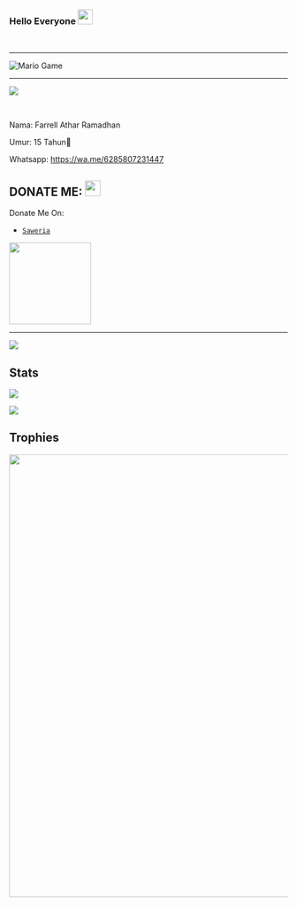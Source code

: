 ### Hello Everyone <img src="https://github.com/TheDudeThatCode/TheDudeThatCode/blob/master/Assets/Hi.gif" width="27px">
<p align="center">


&nbsp;&nbsp;     &nbsp;&nbsp;    &nbsp;&nbsp;   &nbsp;&nbsp;   &nbsp;&nbsp;   

---

<img src="https://github.com/TheDudeThatCode/TheDudeThatCode/blob/master/Assets/Mario_Gameplay.gif" alt="Mario Game">

---

<a href="https://github.com/ParrellID"><img src="https://github.com/ParrellID/ParrellID/blob/main/IMG_20210311_145621.jpg"></a>

</p>

<br>

Nama: Farrell Athar Ramadhan

Umur: 15 Tahun📍

Whatsapp: https://wa.me/6285807231447

## DONATE ME: <img src="https://github.com/TheDudeThatCode/TheDudeThatCode/blob/master/Assets/coin.gif" width="28" height="28">

Donate Me On:

* [`Saweria`](https://saweria.co/farrellathar)

<img src="https://raw.githubusercontent.com/ParrellID/ParrellID/main/img/donate.png" width="148">

---

<img src="https://raw.githubusercontent.com/ParrellID/ParrellID/main/img/kawaii.gif">

## Stats

<a href="https://github.com/ParrellID"><img src="https://github-readme-stats.vercel.app/api?username=ParrellID&show_icons=true&theme=radical"></a>

<a href="https://github.com/ParrellID"><img src="https://github-readme-stats.vercel.app/api/top-langs/?username=ParrellID&theme=highcontrast&layout=compact"></a>

<!--START_SECTION:waka-->

<!--END_SECTION:waka-->


<p align="center">

   

</p>

## Trophies

<p align="center"> <img width=800 src="https://github-profile-trophy.vercel.app/?username=ParrellID&row=2&column=3"/>

